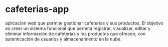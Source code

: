 # cafeterias-app
aplicación web que permite gestionar cafeterías y sus productos. El objetivo es crear un sistema funcional que permita registrar, visualizar, editar y eliminar información de cafeterías y los productos que ofrecen, con autenticación de usuarios y almacenamiento en la nube.
